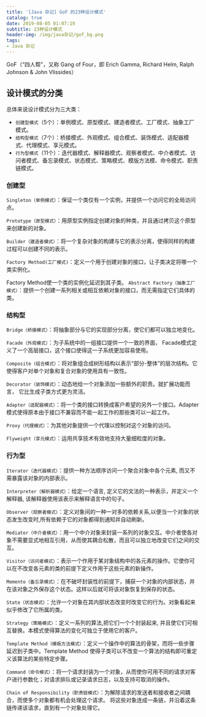 ```yaml
---
title: '[Java 杂记] GoF 的23种设计模式'
catalog: true
date: 2019-08-05 01:07:19
subtitle: 23种设计模式
header-img: /img/java杂记/gof_bg.png
tags:
- Java 杂记
---
```


GoF（“四人帮”，又称 Gang of Four，即 Erich Gamma, Richard Helm, Ralph Johnson & John Vlissides）

## 设计模式的分类
总体来说设计模式分为三大类：

- `创建型模式`（5个）：单例模式、原型模式、建造者模式、工厂模式、抽象工厂模式。
- `结构型模式`（7个）：桥接模式、外观模式、组合模式、装饰模式、适配器模式、代理模式、享元模式。 
- `行为型模式`（11个）：迭代器模式、解释器模式、观察者模式、中介者模式、访问者模式、备忘录模式、状态模式、策略模式、模版方法模、命令模式、职责链模式。

### 创建型

`Singleton（单例模式）`：保证一个类仅有一个实例，并提供一个访问它的全局访问点。 

`Prototype（原型模式）`：用原型实例指定创建对象的种类，并且通过拷贝这个原型来创建新的对象。 

`Builder（建造者模式）`：将一个复杂对象的构建与它的表示分离，使得同样的构建过程可以创建不同的表示。 

`Factory Method(工厂模式)`：定义一个用于创建对象的接口，让子类决定将哪一个类实例化。

Factory Method使一个类的实例化延迟到其子类。 `Abstract Factory（抽象工厂模式）`：提供一个创建一系列相关或相互依赖对象的接口，而无需指定它们具体的类。

### 结构型

`Bridge（桥接模式）`：将抽象部分与它的实现部分分离，使它们都可以独立地变化。 

`Facade（外观模式）`：为子系统中的一组接口提供一个一致的界面， Facade模式定义了一个高层接口，这个接口使得这一子系统更加容易使用。 

`Composite（组合模式）`：将对象组合成树形结构以表示“部分-整体”的层次结构。它使得客户对单个对象和复合对象的使用具有一致性。 

`Decorator（装饰模式）`：动态地给一个对象添加一些额外的职责。就扩展功能而言， 它比生成子类方式更为灵活。 

`Adapter（适配器模式）`：将一个类的接口转换成客户希望的另外一个接口。Adapter模式使得原本由于接口不兼容而不能一起工作的那些类可以一起工作。 

`Proxy（代理模式）`：为其他对象提供一个代理以控制对这个对象的访问。 

`Flyweight（享元模式）`：运用共享技术有效地支持大量细粒度的对象。

### 行为型

`Iterator（迭代器模式）`：提供一种方法顺序访问一个聚合对象中各个元素, 而又不需暴露该对象的内部表示。 

`Interpreter（解析器模式）`：给定一个语言, 定义它的文法的一种表示，并定义一个解释器, 该解释器使用该表示来解释语言中的句子。 

`Observer（观察者模式）`：定义对象间的一种一对多的依赖关系,以便当一个对象的状态发生改变时,所有依赖于它的对象都得到通知并自动刷新。 

`Mediator（中介者模式）`：用一个中介对象来封装一系列的对象交互。中介者使各对象不需要显式地相互引用，从而使其耦合松散，而且可以独立地改变它们之间的交互。 

`Visitor（访问者模式）`：表示一个作用于某对象结构中的各元素的操作。它使你可以在不改变各元素的类的前提下定义作用于这些元素的新操作。 

`Memento（备忘录模式）`：在不破坏封装性的前提下，捕获一个对象的内部状态，并在该对象之外保存这个状态。这样以后就可将该对象恢复到保存的状态。 

`State（状态模式）`：允许一个对象在其内部状态改变时改变它的行为。对象看起来似乎修改了它所属的类。 

`Strategy（策略模式）`：定义一系列的算法,把它们一个个封装起来, 并且使它们可相互替换。本模式使得算法的变化可独立于使用它的客户。 

`Template Method（模板方法模式）`：定义一个操作中的算法的骨架，而将一些步骤延迟到子类中。Template Method 使得子类可以不改变一个算法的结构即可重定义该算法的某些特定步骤。 

`Command（命令模式）`：将一个请求封装为一个对象，从而使你可用不同的请求对客户进行参数化；对请求排队或记录请求日志，以及支持可取消的操作。 

`Chain of Responsibility（职责链模式）`：为解除请求的发送者和接收者之间耦合，而使多个对象都有机会处理这个请求。 将这些对象连成一条链，并沿着这条链传递该请求，直到有一个对象处理它。